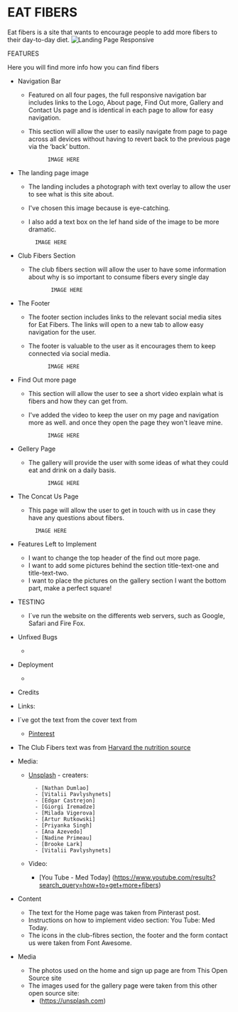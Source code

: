 # EAT FIBERS

Eat fibers is a site that wants to encourage people to add more fibers to their day-to-day diet. 
![Landing Page Responsive](assets/images/landing.png)


FEATURES

Here you will find more info how you can find fibers 

- Navigation Bar

    - Featured on all four pages, the full responsive navigation bar includes links to the Logo, About page, Find Out more, Gallery and Contact Us page and is identical in each page to allow for easy navigation.
    - This section will allow the user to easily navigate from page to page across all devices without having to revert back to the previous page via the ‘back’ button.

                IMAGE HERE


 - The landing page image

    - The landing includes a photograph with text overlay to allow the user to see what is this site about.
    - I've chosen this image because is eye-catching. 
    - I also add a text box on the lef hand side of the image to be more dramatic.


            IMAGE HERE



- Club Fibers Section

   - The club fibers section will allow the user to have some information about why is so important to consume fibers every single day


                IMAGE HERE


- The Footer

    - The footer section includes links to the relevant social media sites for Eat Fibers. The links will open to a new tab to allow easy navigation for the user.    
    - The footer is valuable to the user as it encourages them to keep connected via social media.


                IMAGE HERE



- Find Out more page

    - This section will allow the user to see a short video explain what is fibers and how they can get from. 
    - I've added the video to keep the user on my page and navigation more as well. and once they open the page they won't leave mine.


                IMAGE HERE


 - Gellery Page

    - The gallery will provide the user with some ideas of what they could eat and drink on a daily basis.


                IMAGE HERE



 - The Concat Us Page

    - This page will allow the user to get in touch with us in case they have any questions about fibers.


            IMAGE HERE  


 - Features Left to Implement

    - I want to change the top header of the find out more page.
    - I want to add some pictures behind the section title-text-one and title-text-two.
    - I want to place the pictures on the gallery section I want the bottom part,  make a perfect square!



 - TESTING
    - I´ve run the website on the differents web servers, such as Google, Safari and Fire Fox.
    




- Unfixed Bugs

    - 


- Deployment

    - 


- Credits    
- Links:

- I´ve got the text from the cover text from 
    - [Pinterest](https://www.pinterest.co.uk/pin/AULzf4aIXkqkba3H0geTUaY6IgSlPagTTxdvcmdNemCGtvbb8Lr3L5U/)

- The Club Fibers text was from [Harvard the nutrition source](https://www.hsph.harvard.edu/nutritionsource/carbohydrates/fiber/)

    
- Media:

    - [Unsplash](https://unsplash.com) - creaters:

            - [Nathan Dumlao]
            - [Vitalii Pavlyshynets]
            - [Edgar Castrejon]
            - [Giorgi Iremadze]
            - [Milada Vigerova]
            - [Artur Rutkowski]
            - [Priyanka Singh]
            - [Ana Azevedo]
            - [Nadine Primeau]
            - [Brooke Lark]
            - [Vitalii Pavlyshynets]

    - Video:

        - [You Tube - Med Today] (https://www.youtube.com/results?search_query=how+to+get+more+fibers)



- Content

    - The text for the Home page was taken from Pinterast post.
    - Instructions on how to implement video section: You Tube: Med Today.
    - The icons in the club-fibres section, the footer and the form contact us were taken from Font Awesome.


- Media
    - The photos used on the home and sign up page are from This Open Source site
    - The images used for the gallery page were taken from this other open source site: 
        - (https://unsplash.com)



